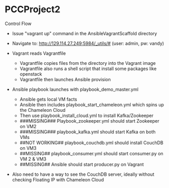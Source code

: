 # PCCProject2

Control Flow  
* Issue "vagrant up" command in the AnsibleVagrantScaffold directory  
* Navigate to: http://129.114.27.249:5984/_utils/# (user: admin, pw: vandy)

* Vagrant reads Vagrantfile  
  * Vagrantfile copies files from the directory into the Vagrant image  
  * Vagrantfile also runs a shell script that install some packages like openstack  
  * Vagrantfile then launches Ansible provision  
* Ansible playbook launches with playbook_demo_master.yml  
  * Ansible gets local VM facts  
  * Ansible then includes playbook_start_chameleon.yml which spins up the Chameleon Cloud  
  * Then use playbook_install_cloud.yml to install Kafka/Zookeeper  
  * ###MISSING### Playbook_zookeeper.yml should start Zookeeper on VM2  
  * ###MISSING### playbook_kafka.yml should start Kafka on both VMs  
  * ##NOT WORKING## playbook_couchdb.yml should install CouchDB on VM3  
  * ##MISSING## playbook_consumer.yml should start consumer.py on VM 2 & VM3  
  * ##MISSING## Ansible should start producer.py on Vagrant  

- Also need to have a way to see the CouchDB server, ideally without checking Floating IP with Chameleon Cloud  
